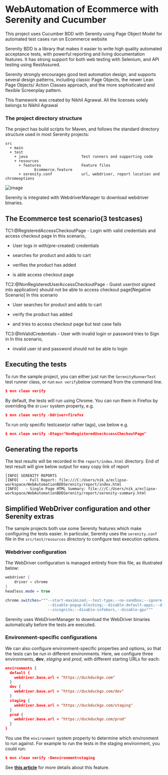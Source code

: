 # WebAutomation of Ecommerce with Serenity and Cucumber

This project uses Cucumber BDD with Serenity using Page Object Model for automated test cases run on Ecommerce website

Serenity BDD is a library that makes it easier to write high quality automated acceptance tests, with powerful reporting and living documentation features. It has strong support for both web testing with Selenium, and API testing using RestAssured.

Serenity strongly encourages good test automation design, and supports several design patterns, including classic Page Objects, the newer Lean Page Objects/ Action Classes approach, and the more sophisticated and flexible Screenplay pattern.

This framework was created by Nikhil Agrawal. All the licenses solely belongs to Nikhil Agrawal


### The project directory structure
The project has build scripts for Maven, and follows the standard directory structure used in most Serenity projects:
```Gherkin
src
  + main
  + test
    + java                        Test runners and supporting code
    + resources
      + features                  Feature files
             Ecommerce.feature
      + serenity.conf             url, webdriver, report location and chromeoptions
```
![image](https://github.com/nikagrawal2000/BDDSerenityWebAutomation/assets/3139455/2a286333-5620-494f-8042-a6bfca61be61)

Serenity is integrated with WebdriverManager to download webdriver binaries.

## The Ecommerce test scenario(3 testcases)
TC1:@RegisteredAccessCheckoutPage - Login with valid credentials and access checkout page
In this scenario, 

- User logs in with(pre-created) credentials

- searches for product and adds to cart

- verifies the product has added
- is able access checkout page
                   
 TC2:@NonRegisteredUserAccessCheckoutPage - Guest user(not signed into application) should not be able to access checkout page[Negative Scenario]
 In this scenario
 
- User searches for product and adds to cart
 
- verify the product has added
 
- and tries to access checkout page but test case fails
 
 TC3:@InValidCredentials - User with invalid login or password tries to Sign in
 In this scenario, 
 - invalid user id and password should not be able to login



## Executing the tests
To run the sample project, you can either just run the `SerenityRunnerTest` test runner class, or run `mvn verify`below command from the command line.
```json
$ mvn clean verify
```

By default, the tests will run using Chrome. You can run them in Firefox by overriding the `driver` system property, e.g.
```json
$ mvn clean verify -Ddriver=firefox
```

To run only specific testcase(or rather tags), use below e.g.
```json
$ mvn clean verify -Dtags="NonRegisteredUserAccessCheckoutPage"
```

## Generating the reports
The test results will be recorded in the `report/index.html` directory. End of test result will give below output for easy copy link of report
```
[INFO] SERENITY REPORTS
[INFO]   - Full Report: file:///C:/Users/nik_a/eclipse-workspace/WebAutomationBDDSerenity/report/index.html
[INFO]   - Single Page HTML Summary: file:///C:/Users/nik_a/eclipse-workspace/WebAutomationBDDSerenity/report/serenity-summary.html
```

## Simplified WebDriver configuration and other Serenity extras
The sample projects both use some Serenity features which make configuring the tests easier. In particular, Serenity uses the `serenity.conf` file in the `src/test/resources` directory to configure test execution options.  
### Webdriver configuration
The WebDriver configuration is managed entirely from this file, as illustrated below:
```java
webdriver {
    driver = chrome
}
headless.mode = true

chrome.switches="""--start-maximized;--test-type;--no-sandbox;--ignore-certificate-errors;
                   --disable-popup-blocking;--disable-default-apps;--disable-extensions-file-access-check;
                   --incognito;--disable-infobars,--disable-gpu"""

```

Serenity uses WebDriverManager to download the WebDriver binaries automatically before the tests are executed.

### Environment-specific configurations
We can also configure environment-specific properties and options, so that the tests can be run in different environments. Here, we configure three environments, __dev__, _staging_ and _prod_, with different starting URLs for each:
```json
environments {
  default {
    webdriver.base.url = "https://duckduckgo.com"
  }
  dev {
    webdriver.base.url = "https://duckduckgo.com/dev"
  }
  staging {
    webdriver.base.url = "https://duckduckgo.com/staging"
  }
  prod {
    webdriver.base.url = "https://duckduckgo.com/prod"
  }
}
```

You use the `environment` system property to determine which environment to run against. For example to run the tests in the staging environment, you could run:
```json
$ mvn clean verify -Denvironment=staging
```

See [**this article**](https://johnfergusonsmart.com/environment-specific-configuration-in-serenity-bdd/) for more details about this feature.
